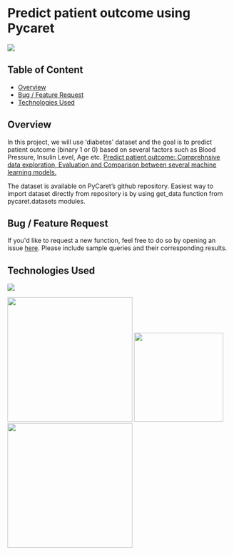 # Predict patient outcome using Pycaret

![](https://www.xenonstack.com/images/usecase/12/healthcare-analytics-platform-xenonstack.png)

## Table of Content
  * [Overview](#overview)
  * [Bug / Feature Request](#bug---feature-request)
  * [Technologies Used](#technologies-used)

## Overview
In this project, we will use ‘diabetes’ dataset and the goal is to predict patient outcome (binary 1 or 0) based on several factors such as Blood Pressure, Insulin Level, Age etc. 
[Predict patient outcome: Comprehnsive data exploration, Evaluation and Comparison between several machine learning models.](https://github.com/kh-bilal/Data-Science-Portfolio/blob/main/Predict_patient_outcome_using_Pycaret/Predict%20patient%20outcome%20using%20Pycaret.ipynb)

The dataset is available on PyCaret’s github repository. Easiest way to import dataset directly from repository is by using get_data function from pycaret.datasets modules.

## Bug / Feature Request

If you'd like to request a new function, feel free to do so by opening an issue [here](https://github.com/kh-bilal/Data-Science-Portfolio/issues/new). Please include sample queries and their corresponding results.

## Technologies Used

![](https://forthebadge.com/images/badges/made-with-python.svg)

[<img target="_blank" src="https://avatars0.githubusercontent.com/u/58118658?s=400&v=4" width=280>](https://avatars0.githubusercontent.com/u/58118658?s=400&v=4) [<img target="_blank" src="https://static.javatpoint.com/tutorial/pandas/images/python-pandas.png" width=200>](https://static.javatpoint.com/tutorial/pandas/images/python-pandas.png) [<img target="_blank" src="https://miro.medium.com/max/765/1*cyXCE-JcBelTyrK-58w6_Q.png" width=280>](https://miro.medium.com/max/765/1*cyXCE-JcBelTyrK-58w6_Q.png)
